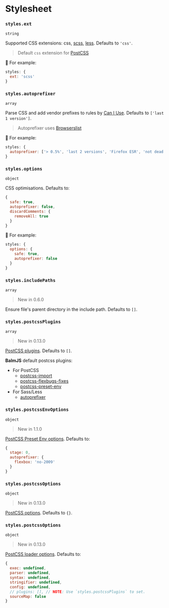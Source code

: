 # Stylesheet

### `styles.ext`

`string`

Supported CSS extensions: css, [scss](http://sass-lang.com/), [less](http://lesscss.org/). Defaults to `'css'`.

> Default `css` extension for [PostCSS](http://postcss.org/)

🌰 For example:

```js
styles: {
  ext: 'scss'
}
```

### `styles.autoprefixer`

`array`

Parse CSS and add vendor prefixes to rules by [Can I Use](http://caniuse.com/). Defaults to `['last 1 version']`.

> Autoprefixer uses [Browserslist](https://github.com/ai/browserslist#queries)

🌰 For example:

```js
styles: {
  autoprefixer: ['> 0.5%', 'last 2 versions', 'Firefox ESR', 'not dead']
}
```

### `styles.options`

`object`

CSS optimisations. Defaults to:

```js
{
  safe: true,
  autoprefixer: false,
  discardComments: {
    removeAll: true
  }
}
```

🌰 For example:

```js
styles: {
  options: {
    safe: true,
    autoprefixer: false
  }
}
```

### `styles.includePaths`

`array`

> New in 0.6.0

Ensure file's parent directory in the include path. Defaults to `[]`.

### `styles.postcssPlugins`

`array`

> New in 0.13.0

[PostCSS plugins](https://www.postcss.parts/). Defaults to `[]`.

__BalmJS__ default postcss plugins:

- For PostCSS
  - [postcss-import](https://github.com/postcss/postcss-import)
  - [postcss-flexbugs-fixes](https://github.com/luisrudge/postcss-flexbugs-fixes)
  - [postcss-preset-env](https://preset-env.cssdb.org/)
- For Sass/Less
  - [autoprefixer](https://github.com/postcss/autoprefixer)

### `styles.postcssEnvOptions`

`object`

> New in 1.1.0

[PostCSS Preset Env options](https://github.com/csstools/postcss-preset-env#options). Defaults to:

```js
{
  stage: 0,
  autoprefixer: {
    flexbox: 'no-2009'
  }
}
```

### `styles.postcssOptions`

`object`

> New in 0.13.0

[PostCSS options](https://github.com/postcss/postcss#options). Defaults to `{}`.

### `styles.postcssOptions`

`object`

> New in 0.13.0

[PostCSS loader options](https://github.com/postcss/postcss-loader#options). Defaults to:

```js
{
  exec: undefined,
  parser: undefined,
  syntax: undefined,
  stringifier: undefined,
  config: undefined,
  // plugins: [], // NOTE: Use `styles.postcssPlugins` to set.
  sourceMap: false
}
```
